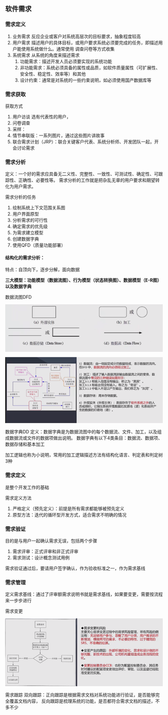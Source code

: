 ## 软件需求

### 需求定义
1. 业务需求 反应企业或客户对系统高层次的目标要求，抽象程度较高
2. 用户需求 描述用户的具体目标，或用户要求系统必须要完成的任务，即描述用户能使用系统做什么。通常使用
调查问卷等方式收集
3. 系统需求 从系统的角度来描述需求
   1. 功能需求：描述开发人员必须要实现的系统功能
   2. 非功能需求：系统必须具备的属性或品质，如软件质量属性（可扩展性、安全性、稳定性、效率等）和其他
   3. 设计约束：通常是对系统的一些约束说明，如必须使用国产数据库等

### 需求获取
获取方式
1. 用户访谈 选有代表性的用户，
2. 问卷调查
3. 采样：
4. 情节串联版：一系列图片，通过这些图片讲故事
5. 联合需求计划（JRP）：联合关键客户代表、系统分析师、开发团队一起，开会讨论需求

### 需求分析
定义：一个好的需求应具备无二义性、完整性、一致性、可测试性、确定性、可跟踪性、正确性、必要性等。
需求分析的工作就是把杂乱无章的用户要求和期望转化为用户需求。

需求分析的任务
1. 绘制系统上下文范围关系图
2. 用户界面原型
3. 分析需求的可行性
4. 确定需求的优先级
5. 为需求建立模型
6. 创建数据字典
7. 使用QFD（质量功能部署）

#### 结构化的需求分析：

特点：自顶向下，逐步分解，面向数据

**三大模型：功能模型（数据流图）、行为模型（状态转换图）、数据模型（E-R图）以及数据字典**

数据流图DFD

![img.png](img/5-10/10.2数据流图基本图形.png)

![img.png](img/5-10/10.2数据流图.png)

数据字典DD
定义：数据字典是为数据流图中的每个数据流、文件、加工，以及组成数据流或文件的数据项做出说明。
数据字典有以下4类条目：数据流、数据项、数据存储和基本加工

加工逻辑也称为小说明，常用的加工逻辑描述方法有结构化语言、判定表和判定树3种

### 需求定义
是整个开发工作的基础

需求定义方法
1. 严格定义（预先定义）：前提是所有需求都能够被预先定义
2. 原型方法：迭代的循环型开发方式，适合需求不明确的情况

### 需求验证
目的是与用户一起确认需求无误，包括两个步骤
1. 需求评审：正式评审和非正式评审
2. 需求测试：设计概念测试用例

需求验证通过后，要请用户签字确认，作为验收标准之一，作为需求基线

### 需求管理
定义需求基线：通过了评审额需求说明书就是需求基线，如果要变更，需要按流程来一步步进行

需求变更

![img.png](img/5-10/10.2需求变更.png)

需求跟踪
双向跟踪：正向跟踪是根据需求文档对系统功能进行验证，是否能够完全覆盖文档内容，
反向跟踪是梳理系统的功能，是否都符合需求文档的描述，不多不少




















